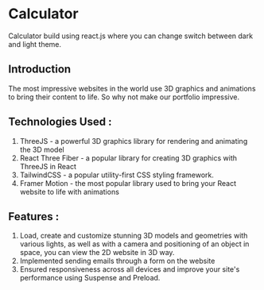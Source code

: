 # Calculator
Calculator build using react.js where you can change switch between dark and light theme.



## Introduction
The most impressive websites in the world use 3D graphics and animations to bring their content to life. So why not make our portfolio impressive. 
 
## Technologies Used :
1) ThreeJS - a powerful 3D graphics library for rendering and animating the 3D model
2) React Three Fiber - a popular library for creating 3D graphics with ThreeJS in React
3) TailwindCSS - a popular utility-first CSS styling framework.
4) Framer Motion - the most popular library used to bring your React website to life with animations


## Features :
1) Load, create and customize stunning 3D models and geometries with various lights, as well as with a camera and positioning of an object in space, you can view the 2D website in 3D way.
2) Implemented sending emails through a form on the website
3) Ensured responsiveness across all devices and improve your site's performance using Suspense and Preload.


 
 
